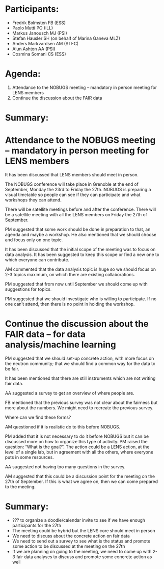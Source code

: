 # Participants: 

* Fredrik Bolmsten FB (ESS)
* Paolo Mutti PO (ILL)
* Markus Janousch MJ (PSI)
* Stefan Hausler SH (on behalf of Marina Ganeva MLZ)
* Anders Markvardsen AM (STFC)
* Alun Ashton AA (PSI)
* Cosmina Somani CS (ESS)


# Agenda: 

1. Attendance to the NOBUGS meeting – mandatory in person meeting for LENS members
2. Continue the discussion about the FAIR data 


# Summary:

# Attendance to the NOBUGS meeting – mandatory in person meeting for LENS members

It has been discussed that LENS members should meet in person. 

The NOBUGS conference will take place in Grenoble at the end of September, Monday the 23rd to Friday the 27th. NOBUGS is preparing a visual timetable so people can see if they can participate and what workshops they can attend.

There will be satellite meetings before and after the conference. There will be a satellite meeting with all the LENS members on Friday the 27th of September. 

PM suggested that some work should be done in preparation to that, an agenda and maybe a workshop. He also mentioned that we should choose and focus only on one topic. 

It has been discussed that the initial scope of the meeting was to focus on data analysis. It has been suggested to keep this scope or find a new one to which everyone can contribute. 

AM commented that the data analysis topic is huge so we should focus on 2-3 topics maximum, on which there are existing collaborations. 

PM suggested that from now until September we should come up with suggestions for topics. 

PM suggested that we should investigate who is willing to participate. If no one can’t attend, then there is no point in holding the workshop. 


# Continue the discussion about the FAIR data – for data analysis/machine learning 

PM suggested that we should set-up concrete action, with more focus on the neutron community; that we should find a common way for the data to be fair.

It has been mentioned that there are still instruments which are not writing fair data.

AA suggested a survey to get an overview of where people are. 

FB mentioned that the previous survey was not clear about the fairness but more about the numbers. We might need to recreate the previous survey. 

Where can we find these forms? 

AM questioned if it is realistic do to this before NOBUGS.

PM added that it is not necessary to do it before NOBUGS but it can be discussed more on how to organize this type of activity.
PM raised the question: “What is the goal?”. The action could be a LENS action, at the level of a single lab, but in agreement with all the others, where everyone puts in some resources. 

AA suggested not having too many questions in the survey. 

AM suggested that this could be a discussion point for the meeting on the 27th of September. If this is what we agree on, then we can come prepared to the meeting. 


# Summary:
* ??? to organize a doodle/calendar invite to see if we have enough participants for the 27th
* The meeting could be hybrid but the LENS core should meet in person
* We need to discuss about the concrete action on fair data
* We need to send out a survey to see what is the status and promote some action to be discussed at the meeting on the 27th 
* If we are planning on going to the meeting, we need to come up with 2-3 fair data analyses to discuss and promote some concrete action as well 
